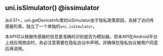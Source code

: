 ## uni.isSimulator() @issimulator

<!-- UTSAPIJSON.isSimulator.description -->

从4.51+，uni.getDeviceInfo里的isSimulator由于隐私政策原因，去掉了访问传感器列表。独立了一个单独的`uni.isSimulator`。

本API可以根据传感器的信息更准确的识别是否为模拟器。但本API在Android平台上线应用商店时，务必注意需要在隐私协议中声明，并确保在隐私协议被用户同意后再调用。

<!-- UTSAPIJSON.isSimulator.compatibility -->

<!-- UTSAPIJSON.isSimulator.param -->

<!-- UTSAPIJSON.isSimulator.returnValue -->

<!-- UTSAPIJSON.isSimulator.example -->

<!-- UTSAPIJSON.isSimulator.tutorial -->

<!-- UTSAPIJSON.isSimulator.example -->

<!-- UTSAPIJSON.general_type.name -->

<!-- UTSAPIJSON.general_type.param -->
